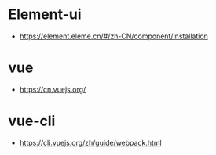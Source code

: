 # Element-ui
- https://element.eleme.cn/#/zh-CN/component/installation

# vue
- https://cn.vuejs.org/

# vue-cli
- https://cli.vuejs.org/zh/guide/webpack.html
